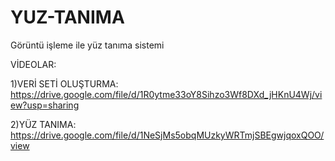 # YUZ-TANIMA
Görüntü işleme ile yüz tanıma sistemi


VİDEOLAR:


1)VERİ SETİ OLUŞTURMA: https://drive.google.com/file/d/1R0ytme33oY8Sihzo3Wf8DXd_jHKnU4Wj/view?usp=sharing


2)YÜZ TANIMA: https://drive.google.com/file/d/1NeSjMs5obqMUzkyWRTmjSBEgwjqoxQOO/view
